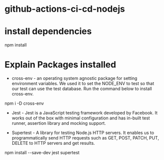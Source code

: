 # github-actions-ci-cd-nodejs

# install dependencies
npm install



# Explain Packages installed

* cross-env - 
an operating system agnostic package for setting environment variables. We used it to set the NODE_ENV to test so that our test can use the test database. Run the command below to install cross-env.

npm i -D cross-env

* Jest - 
Jest is a JavaScript testing framework developed by Facebook. It works out of the box with minimal configuration and has in-built test runner, assertion library and mocking support.

* Supertest - 
A library for testing Node.js HTTP servers. It enables us to programmatically send HTTP requests such as GET, POST, PATCH, PUT, DELETE to HTTP servers and get results.

npm install --save-dev jest supertest
